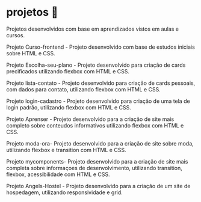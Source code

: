 # projetos 🚀
Projetos desenvolvidos com base em aprendizados vistos em aulas e cursos.

Projeto Curso-frontend - Projeto desenvolvido com base de estudos iniciais sobre HTML e CSS.

Projeto Escolha-seu-plano - Projeto desenvolvido para criação de cards precificados utilizando flexbox com HTML e CSS.

Projeto lista-contato - Projeto desenvolvido para criação de cards pessoais, com dados para contato, utilizando flexbox com HTML e CSS.

Projeto login-cadastro - Projeto desenvolvido para criação de uma tela de login padrão, utilizando flexbox com HTML e CSS.

Projeto Aprenser - Projeto desenvolvido para a criação de site mais completo sobre conteudos informativos utilizando flexbox com HTML e CSS.

Projeto moda-ora- Projeto desenvolvido para a criação de site sobre moda, utilizando flexbox e transition com HTML e CSS.

Projeto mycomponents- Projeto desenvolvido para a criação de site mais completa sobre informaçoes de desenvolvimento, utilizando transition, flexbox, acessibilidade com HTML e CSS.

Projeto Angels-Hostel - Projeto desenvolvido para a criação de um site de hospedagem, utilizando responsividade e grid.


